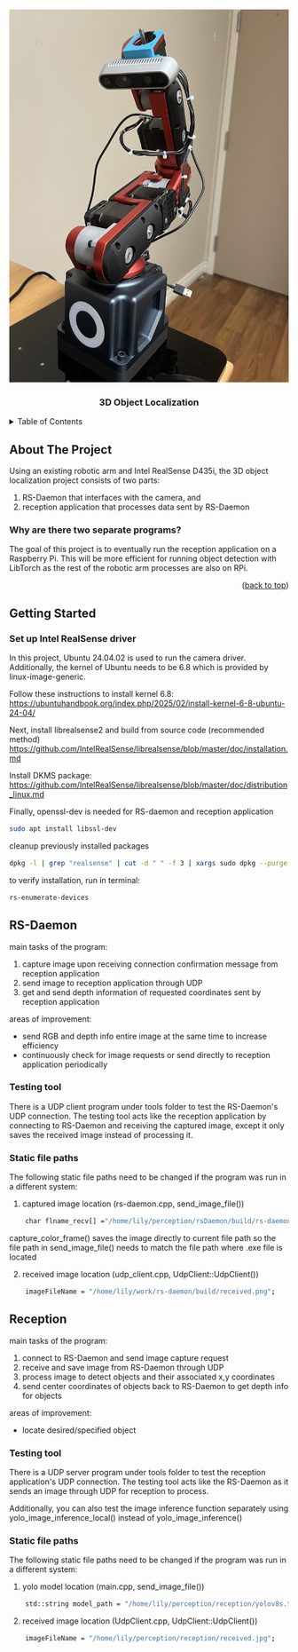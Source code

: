 <!-- - how reception works -->
<!-- - how rs-daemon works -->
<!-- - what tools and libraries used -->
<!-- - currently working on? -->
<!-- - training lego -->
<!-- https://www.kaggle.com/datasets/ronanpickell/b100-lego-detection-dataset/data -->
<!-- https://docs.opencv.org/4.x/dc/dbb/tutorial_py_calibration.html -->

<!-- Improved compatibility of back to top link: See: https://github.com/othneildrew/Best-README-Template/pull/73 -->
<a id="readme-top"></a>
<!--
*** Thanks for checking out the Best-README-Template. If you have a suggestion
*** that would make this better, please fork the repo and create a pull request
*** or simply open an issue with the tag "enhancement".
*** Don't forget to give the project a star!
*** Thanks again! Now go create something AMAZING! :D
-->



<!-- PROJECT SHIELDS -->
<!--
*** I'm using markdown "reference style" links for readability.
*** Reference links are enclosed in brackets [ ] instead of parentheses ( ).
*** See the bottom of this document for the declaration of the reference variables
*** for contributors-url, forks-url, etc. This is an optional, concise syntax you may use.
*** https://www.markdownguide.org/basic-syntax/#reference-style-links
-->




<!-- PROJECT LOGO -->
<br />
<div align="center">
    <img src="images/camera.jpg">

  <h3 align="center">3D Object Localization</h3>

</div>



<!-- TABLE OF CONTENTS -->
<details>
  <summary>Table of Contents</summary>
  <ol>
    <li>
      <a href="#about-the-project">About The Project</a>
    </li>
    <li>
      <a href="#getting-started">Getting Started</a>
      <ul>
        <li><a href="#prerequisites">Prerequisites</a></li>
        <li><a href="#installation">Installation</a></li>
      </ul>
    </li>
<!--     <li><a href="#usage">Usage</a></li> -->
<!--     <li><a href="#roadmap">Roadmap</a></li> -->
<!--     <li><a href="#contributing">Contributing</a></li> -->
<!--     <li><a href="#license">License</a></li> -->
<!--     <li><a href="#contact">Contact</a></li> -->
<!--     <li><a href="#acknowledgments">Acknowledgments</a></li> -->
  </ol>
</details>



<!-- ABOUT THE PROJECT -->
## About The Project

Using an existing robotic arm and Intel RealSense D435i, the 3D object localization project consists of two parts:
1. RS-Daemon that interfaces with the camera, and
2. reception application that processes data sent by RS-Daemon

### Why are there two separate programs?
The goal of this project is to eventually run the reception application on a Raspberry Pi.
This will be more efficient for running object detection with LibTorch as the rest of the robotic arm processes are also on RPi.

<p align="right">(<a href="#readme-top">back to top</a>)</p>

<!-- GETTING STARTED -->
## Getting Started

### Set up Intel RealSense driver
In this project, Ubuntu 24.04.02 is used to run the camera driver. Additionally, the kernel of Ubuntu needs to be 6.8
which is provided by linux-image-generic.

Follow these instructions to install kernel 6.8: https://ubuntuhandbook.org/index.php/2025/02/install-kernel-6-8-ubuntu-24-04/

Next, install librealsense2 and build from source code (recommended method)
https://github.com/IntelRealSense/librealsense/blob/master/doc/installation.md

Install DKMS package:
https://github.com/IntelRealSense/librealsense/blob/master/doc/distribution_linux.md

Finally, openssl-dev is needed for RS-daemon and reception application
```sh
sudo apt install libssl-dev
```

cleanup previously installed packages
```sh
dpkg -l | grep "realsense" | cut -d " " -f 3 | xargs sudo dpkg --purge
```

to verify installation, run in terminal:
```sh
rs-enumerate-devices
```

## RS-Daemon
main tasks of the program:
1. capture image upon receiving connection confirmation message from reception application
2. send image to reception application through UDP
3. get and send depth information of requested coordinates sent by reception application

areas of improvement:
* send RGB and depth info entire image at the same time to increase efficiency
* continuously check for image requests or send directly to reception application periodically

### Testing tool
There is a UDP client program under tools folder to test the RS-Daemon's UDP connection. The testing tool acts like the
reception application by connecting to RS-Daemon and receiving the captured image, except it only saves the received image
instead of processing it.

### Static file paths
The following static file paths need to be changed if the program was run in a different system:
1. captured image location (rs-daemon.cpp, send_image_file())
```sh
    char flname_recv[] ="/home/lily/perception/rsDaemon/build/rs-daemon-output-Color.png";
```
capture_color_frame() saves the image directly to current file path so the file path in send_image_file() needs to
match the file path where .exe file is located

2. received image location (udp_client.cpp, UdpClient::UdpClient())
```sh
    imageFileName = "/home/lily/work/rs-daemon/build/received.png";
```

## Reception
main tasks of the program:
1. connect to RS-Daemon and send image capture request
2. receive and save image from RS-Daemon through UDP
3. process image to detect objects and their associated x,y coordinates
4. send center coordinates of objects back to RS-Daemon to get depth info for objects

areas of improvement:
* locate desired/specified object

### Testing tool
There is a UDP server program under tools folder to test the reception application's UDP connection.
The testing tool acts like the RS-Daemon as it sends an image through UDP for reception to process.

Additionally, you can also test the image inference function separately using yolo_image_inference_local()
instead of yolo_image_inference()

### Static file paths
The following static file paths need to be changed if the program was run in a different system:
1. yolo model location (main.cpp, send_image_file())
```sh
    std::string model_path = "/home/lily/perception/reception/yolov8s.torchscript";
```

2. received image location (UdpClient.cpp, UdpClient::UdpClient())
```sh
    imageFileName = "/home/lily/perception/reception/received.jpg";
```


<!-- USAGE EXAMPLES -->
<!-- ## Usage -->

<!-- Use this space to show useful examples of how a project can be used. Additional screenshots, code examples and demos work well in this space. You may also link to more resources. -->

<!-- _For more examples, please refer to the [Documentation](https://example.com)_ -->

<!-- <p align="right">(<a href="#readme-top">back to top</a>)</p> -->



<!-- ROADMAP -->
<!-- ## Roadmap -->

<!-- - [x] Add Changelog -->
<!-- - [x] Add back to top links -->
<!-- - [ ] Add Additional Templates w/ Examples -->
<!-- - [ ] Add "components" document to easily copy & paste sections of the readme -->
<!-- - [ ] Multi-language Support -->
<!--     - [ ] Chinese -->
<!--     - [ ] Spanish -->

<!-- See the [open issues](https://github.com/othneildrew/Best-README-Template/issues) for a full list of proposed features (and known issues). -->

<!-- <p align="right">(<a href="#readme-top">back to top</a>)</p> -->



<!-- CONTRIBUTING -->
<!-- ## Contributing -->

<!-- Contributions are what make the open source community such an amazing place to learn, inspire, and create. Any contributions you make are **greatly appreciated**. -->

<!-- If you have a suggestion that would make this better, please fork the repo and create a pull request. You can also simply open an issue with the tag "enhancement". -->
<!-- Don't forget to give the project a star! Thanks again! -->

<!-- 1. Fork the Project -->
<!-- 2. Create your Feature Branch (`git checkout -b feature/AmazingFeature`) -->
<!-- 3. Commit your Changes (`git commit -m 'Add some AmazingFeature'`) -->
<!-- 4. Push to the Branch (`git push origin feature/AmazingFeature`) -->
<!-- 5. Open a Pull Request -->

<!-- ### Top contributors: -->

<!-- <a href="https://github.com/othneildrew/Best-README-Template/graphs/contributors"> -->
<!--   <img src="https://contrib.rocks/image?repo=othneildrew/Best-README-Template" alt="contrib.rocks image" /> -->
<!-- </a> -->

<!-- <p align="right">(<a href="#readme-top">back to top</a>)</p> -->



<!-- LICENSE -->
<!-- ## License -->

<!-- Distributed under the Unlicense License. See `LICENSE.txt` for more information. -->

<!-- <p align="right">(<a href="#readme-top">back to top</a>)</p> -->



<!-- CONTACT -->
<!-- ## Contact -->

<!-- Your Name - [@your_twitter](https://twitter.com/your_username) - email@example.com -->

<!-- Project Link: [https://github.com/your_username/repo_name](https://github.com/your_username/repo_name) -->

<!-- <p align="right">(<a href="#readme-top">back to top</a>)</p> -->



<!-- ACKNOWLEDGMENTS -->
<!-- ## Acknowledgments -->

<!-- Use this space to list resources you find helpful and would like to give credit to. I've included a few of my favorites to kick things off! -->

<!-- * [Choose an Open Source License](https://choosealicense.com) -->
<!-- * [GitHub Emoji Cheat Sheet](https://www.webpagefx.com/tools/emoji-cheat-sheet) -->
<!-- * [Malven's Flexbox Cheatsheet](https://flexbox.malven.co/) -->
<!-- * [Malven's Grid Cheatsheet](https://grid.malven.co/) -->
<!-- * [Img Shields](https://shields.io) -->
<!-- * [GitHub Pages](https://pages.github.com) -->
<!-- * [Font Awesome](https://fontawesome.com) -->
<!-- * [React Icons](https://react-icons.github.io/react-icons/search) -->

<!-- <p align="right">(<a href="#readme-top">back to top</a>)</p> -->



<!-- MARKDOWN LINKS & IMAGES -->
<!-- https://www.markdownguide.org/basic-syntax/#reference-style-links -->
<!-- [contributors-shield]: https://img.shields.io/github/contributors/othneildrew/Best-README-Template.svg?style=for-the-badge -->
<!-- [contributors-url]: https://github.com/othneildrew/Best-README-Template/graphs/contributors -->
<!-- [forks-shield]: https://img.shields.io/github/forks/othneildrew/Best-README-Template.svg?style=for-the-badge -->
<!-- [forks-url]: https://github.com/othneildrew/Best-README-Template/network/members -->
<!-- [stars-shield]: https://img.shields.io/github/stars/othneildrew/Best-README-Template.svg?style=for-the-badge -->
<!-- [stars-url]: https://github.com/othneildrew/Best-README-Template/stargazers -->
<!-- [issues-shield]: https://img.shields.io/github/issues/othneildrew/Best-README-Template.svg?style=for-the-badge -->
<!-- [issues-url]: https://github.com/othneildrew/Best-README-Template/issues -->
<!-- [license-shield]: https://img.shields.io/github/license/othneildrew/Best-README-Template.svg?style=for-the-badge -->
<!-- [license-url]: https://github.com/othneildrew/Best-README-Template/blob/master/LICENSE.txt -->
<!-- [linkedin-shield]: https://img.shields.io/badge/-LinkedIn-black.svg?style=for-the-badge&logo=linkedin&colorB=555 -->
<!-- [linkedin-url]: https://linkedin.com/in/othneildrew -->
<!-- [product-screenshot]: images/screenshot.png -->
<!-- [Next.js]: https://img.shields.io/badge/next.js-000000?style=for-the-badge&logo=nextdotjs&logoColor=white -->
<!-- [Next-url]: https://nextjs.org/ -->
<!-- [React.js]: https://img.shields.io/badge/React-20232A?style=for-the-badge&logo=react&logoColor=61DAFB -->
<!-- [React-url]: https://reactjs.org/ -->
<!-- [Vue.js]: https://img.shields.io/badge/Vue.js-35495E?style=for-the-badge&logo=vuedotjs&logoColor=4FC08D -->
<!-- [Vue-url]: https://vuejs.org/ -->
<!-- [Angular.io]: https://img.shields.io/badge/Angular-DD0031?style=for-the-badge&logo=angular&logoColor=white -->
<!-- [Angular-url]: https://angular.io/ -->
<!-- [Svelte.dev]: https://img.shields.io/badge/Svelte-4A4A55?style=for-the-badge&logo=svelte&logoColor=FF3E00 -->
<!-- [Svelte-url]: https://svelte.dev/ -->
<!-- [Laravel.com]: https://img.shields.io/badge/Laravel-FF2D20?style=for-the-badge&logo=laravel&logoColor=white -->
<!-- [Laravel-url]: https://laravel.com -->
<!-- [Bootstrap.com]: https://img.shields.io/badge/Bootstrap-563D7C?style=for-the-badge&logo=bootstrap&logoColor=white -->
<!-- [Bootstrap-url]: https://getbootstrap.com -->
<!-- [JQuery.com]: https://img.shields.io/badge/jQuery-0769AD?style=for-the-badge&logo=jquery&logoColor=white -->
<!-- [JQuery-url]: https://jquery.com -->
